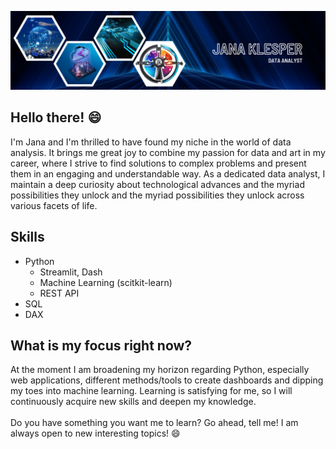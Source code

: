 ![my_gitub_banner](github_banner.png)

## Hello there! :smile:
I'm Jana and I'm thrilled to have found my niche in the world of data analysis. It brings me great joy to combine 
my passion for data and art in my career, where I strive to find solutions to complex problems and present them in an 
engaging and understandable way. 
As a dedicated data analyst, I maintain a deep curiosity about technological advances and the myriad possibilities they 
unlock and the myriad possibilities they unlock across various facets of life.

## Skills

- Python
  - Streamlit, Dash
  - Machine Learning (scitkit-learn)
  - REST API
- SQL
- DAX

## What is my focus right now?
At the moment I am broadening my horizon regarding Python, especially web applications, different methods/tools to 
create dashboards and dipping my toes into machine learning. Learning is satisfying for me, so I will continuously 
acquire new skills and deepen my knowledge.
<br>
<br>
Do you have something you want me to learn? Go ahead, tell me! I am always open to new interesting topics! :smile:


<!--
**J-Klesper/J-Klesper** is a ✨ _special_ ✨ repository because its `README.md` (this file) appears on your GitHub profile.

Here are some ideas to get you started:

- 🔭 I’m currently working on ...
- 🌱 I’m currently learning ...
- 👯 I’m looking to collaborate on ...
- 🤔 I’m looking for help with ...
- 💬 Ask me about ...
- 📫 How to reach me: ...
- 😄 Pronouns: ...
- ⚡ Fun fact: ...
-->
